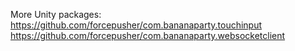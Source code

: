 More Unity packages:  
https://github.com/forcepusher/com.bananaparty.touchinput  
https://github.com/forcepusher/com.bananaparty.websocketclient  
